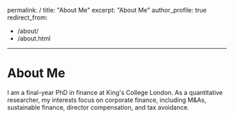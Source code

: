 permalink: /
title: "About Me"
excerpt: "About Me"
author_profile: true
redirect_from: 
  - /about/
  - /about.html
---

About Me
======
I am a final-year PhD in finance at King's College London. As a quantitative researcher, my interests focus on corporate finance, including M&As, sustainable finance, director compensation, and tax avoidance.
